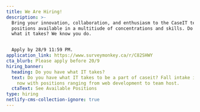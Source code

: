 ```yaml
---
title: We Are Hiring!
description: >-
  Bring your innovation, collaboration, and enthusiasm to the CaseIT team! With
  positions available in a multitiude of concentrations and skills. Do you have
  what it takes? We know you do.


  Apply by 28/9 11:59 PM.
application_link: https://www.surveymonkey.ca/r/C82SHWY
cta_blurb: Please apply before 20/9
hiring_banner:
  heading: Do you have what IT takes?
  text: Do you have what IT takes to be a part of caseit? Fall intake is opened
    now with positions ranging from web development to team host.
  ctaText: See Available Positions
type: hiring
netlify-cms-collection-ignore: true
---
```

